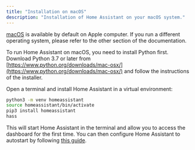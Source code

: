 ```yaml
---
title: "Installation on macOS"
description: "Installation of Home Assistant on your macOS system."
---
```


[macOS](http://www.apple.com/macos/) is available by default on Apple computer. If you run a different operating system, please refer to the other section of the documentation.

To run Home Assistant on macOS, you need to install Python first. Download Python 3.7 or later from [https://www.python.org/downloads/mac-osx/](https://www.python.org/downloads/mac-osx/) and follow the instructions of the installer.

Open a terminal and install Home Assistant in a virtual environment:

```bash
python3 -m venv homeassistant
source homeassistant/bin/activate
pip3 install homeassistant
hass
```

This will start Home Assistant in the terminal and allow you to access the dashboard for the first time.  You can then configure Home Assistant to autostart by following [this guide](/docs/autostart/macos/).
